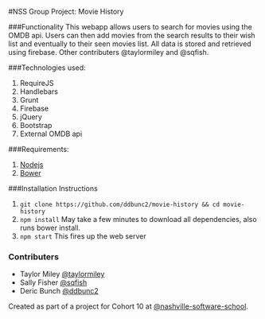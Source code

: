#NSS Group Project: Movie History

###Functionality
This webapp allows users to search for movies using the OMDB api.  Users can then add movies from the search results to their wish list and eventually to their seen movies list.  All data is stored and retrieved using firebase. Other contributers @taylormiley and @sqfish.

###Technologies used:
1. RequireJS
2. Handlebars
3. Grunt
4. Firebase
5. jQuery
6. Bootstrap
7. External OMDB api

###Requirements:
1. [Nodejs](https://nodejs.org/en/)
2. [Bower](http://bower.io/)

###Installation Instructions
1. ```git clone https://github.com/ddbunc2/movie-history && cd movie-history```
2. ```npm install``` May take a few minutes to download all dependencies, also runs bower install.
3. ```npm start``` This fires up the web server 

### Contributers
* Taylor Miley [@taylormiley](https://github.com/taylormiley)
* Sally Fisher [@sqfish](https://github.com/sqfish)
* Deric Bunch [@ddbunc2](https://github.com/ddbunc2)

Created as part of a project for Cohort 10 at [@nashville-software-school](https://github.com/nashville-software-school).
